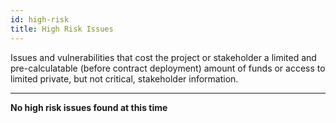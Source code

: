 ```yaml
---
id: high-risk
title: High Risk Issues
---
```


Issues and vulnerabilities that cost the project or stakeholder a limited and pre-calculatable (before contract deployment) amount of funds or access to limited private, but not critical, stakeholder information.

---

**No high risk issues found at this time**
